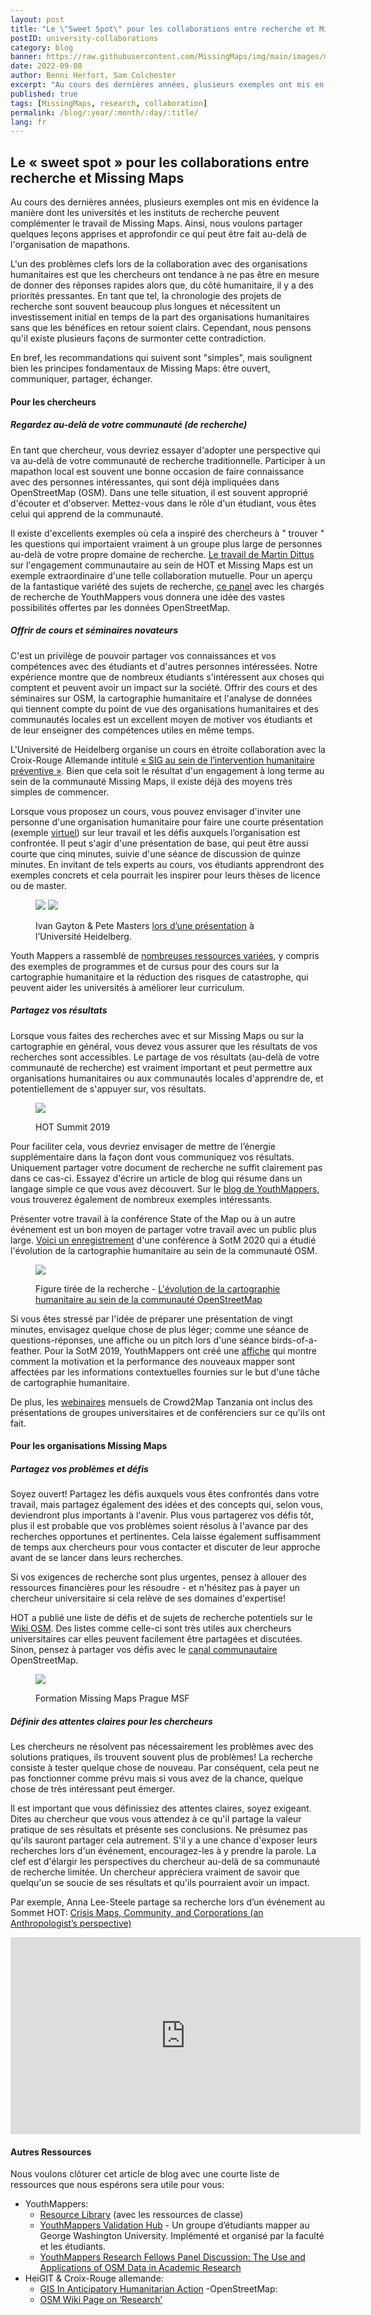 ```yaml
---
layout: post
title: "Le \"Sweet Spot\" pour les collaborations entre recherche et Missing Maps"
postID: university-collaborations
category: blog
banner: https://raw.githubusercontent.com/MissingMaps/img/main/images/missingmaps-blog_20220908_Pete%20Masters.jpg
date: 2022-09-08
author: Benni Herfort, Sam Colchester
excerpt: "Au cours des dernières années, plusieurs exemples ont mis en évidence la manière dont les universités et les instituts de recherche peuvent complémenter le travail de Missing Maps." 
published: true
tags: [MissingMaps, research, collaboration]
permalink: /blog/:year/:month/:day/:title/
lang: fr
---
```



## Le « sweet spot » pour les collaborations entre recherche et Missing Maps
Au cours des dernières années, plusieurs exemples ont mis en évidence la manière dont les universités et les instituts de recherche peuvent complémenter le travail de Missing Maps. Ainsi, nous voulons partager quelques leçons apprises et approfondir ce qui peut être fait au-delà de l'organisation de mapathons.

L'un des problèmes clefs lors de la collaboration avec des organisations humanitaires est que les chercheurs ont tendance à ne pas être en mesure de donner des réponses rapides alors que, du côté humanitaire, il y a des priorités pressantes. En tant que tel, la chronologie des projets de recherche sont souvent beaucoup plus longues et nécessitent un investissement initial en temps de la part des organisations humanitaires sans que les bénéfices en retour soient clairs. Cependant, nous pensons qu'il existe plusieurs façons de surmonter cette contradiction.

En bref, les recommandations qui suivent sont "simples", mais soulignent bien les principes fondamentaux de Missing Maps: être ouvert, communiquer, partager, échanger.
#### Pour les chercheurs
##### Regardez au-delà de votre communauté (de recherche)

En tant que chercheur, vous devriez essayer d'adopter une perspective qui va au-delà de votre communauté de recherche traditionnelle. Participer à  un mapathon local est souvent une bonne occasion de faire connaissance avec des personnes intéressantes, qui sont déjà impliquées dans OpenStreetMap (OSM). Dans une telle situation, il est souvent approprié d'écouter et d'observer. Mettez-vous dans le rôle d'un étudiant, vous êtes celui qui apprend de la communauté.

Il existe d'excellents exemples où cela a inspiré des chercheurs à ” trouver " les questions qui importaient vraiment à un groupe plus large de personnes au-delà de votre propre domaine de recherche. [Le travail de Martin Dittus](https://www.openstreetmap.org/user/dekstop/diary/390717) sur l'engagement communautaire au sein de HOT et Missing Maps est un exemple extraordinaire d'une telle collaboration mutuelle. Pour un aperçu de la fantastique variété des sujets de recherche, [ce panel](https://www.youtube.com/watch?v=4INGVPpmUZY) avec les chargés de recherche de YouthMappers vous donnera une idée des vastes possibilités offertes par les données OpenStreetMap.





##### Offrir de cours et séminaires novateurs

C'est un privilège de pouvoir partager vos connaissances et vos compétences avec des étudiants et d'autres personnes intéressées. Notre expérience montre que de nombreux étudiants s'intéressent aux choses qui comptent et peuvent avoir un impact sur la société. Offrir des cours et des séminaires sur OSM, la cartographie humanitaire et l'analyse de données qui tiennent compte du point de vue des organisations humanitaires et des communautés locales est un excellent moyen de motiver vos étudiants et de leur enseigner des compétences utiles en même temps.

L'Université de Heidelberg organise un cours en étroite collaboration avec la Croix-Rouge Allemande intitulé [«  SIG au sein de l’intervention humanitaire préventive »](https://gitlab.gistools.geog.uni-heidelberg.de/giscience/disaster-tools/gis-in-anticipatory-humanitarian-action). Bien que cela soit le résultat d'un engagement à long terme au sein de la communauté Missing Maps, il existe déjà des moyens très simples de commencer.

Lorsque vous proposez un cours, vous pouvez envisager d'inviter une personne d'une organisation humanitaire pour faire une courte présentation (exemple [virtuel](http://k1z.blog.uni-heidelberg.de/2018/06/14/wikimedia-and-msf-talks-disaster-20-seminar-latest-theory-and-practice-in-disaster-management/)) sur leur travail et les défis auxquels l’organisation est confrontée. Il peut s'agir d'une présentation de base, qui peut être aussi courte que cinq minutes, suivie d'une séance de discussion de quinze minutes. En invitant de tels experts au cours, vos étudiants apprendront des exemples concrets et cela pourrait les inspirer pour leurs thèses de licence ou de master.

<figure>
<img src="https://raw.githubusercontent.com/MissingMaps/img/main/images/missingmaps-blog_20220908_IvanGayton.jpg "> <img src="https://raw.githubusercontent.com/MissingMaps/img/main/images/missingmaps-blog_20220908_Pete%20Masters.jpg">
<p class="caption">Ivan Gayton & Pete Masters <a href="https://disastermappers.wordpress.com/2015/06/">lors d’une présentation</a>  à l’Université Heidelberg.</p>
</figure>


Youth Mappers a rassemblé de [nombreuses ressources variées](https://sites.google.com/view/youthmapperswiki/classroom-resources?authuser=0), y compris des exemples de programmes et de cursus pour des cours sur la cartographie humanitaire et la réduction des risques de catastrophe, qui peuvent aider les universités à améliorer leur curriculum.

##### Partagez vos résultats

Lorsque vous faites des recherches avec et sur Missing Maps ou sur la cartographie en général, vous devez vous assurer que les résultats de vos recherches sont accessibles. Le partage de vos résultats (au-delà de votre communauté de recherche) est vraiment important et peut permettre aux organisations humanitaires ou aux communautés locales d'apprendre de, et potentiellement de s'appuyer sur, vos résultats.



<figure>
<img src="https://raw.githubusercontent.com/MissingMaps/img/main/images/missingmaps-blog_20220908_HOTSummit2019.jpg">
<p class="caption">HOT Summit 2019 </p>
</figure>

Pour faciliter cela, vous devriez envisager de mettre de l’énergie supplémentaire dans la façon dont vous communiquez vos résultats. Uniquement partager votre document de recherche ne suffit clairement pas dans ce cas-ci. Essayez d'écrire un article de blog qui résume dans un langage simple ce que vous avez découvert. Sur le [blog de YouthMappers](https://www.youthmappers.org/blog), vous trouverez également de nombreux exemples intéressants.

Présenter votre travail à la conférence State of the Map ou à un autre événement est un bon moyen de partager votre travail avec un public plus large. [Voici un enregistrement](https://www.youtube.com/watch?v=ZUs5e0jFJEo) d'une conférence à SotM 2020 qui a étudié l'évolution de la cartographie humanitaire au sein de la communauté OSM.


<figure>
 <img src="https://raw.githubusercontent.com/MissingMaps/img/main/images/missingmaps-blog_20220908_OSMCommunityEvolutionFR.jpg">
<p class="caption">Figure tirée de la recherche - <a href="https://www.nature.com/articles/s41598-021-82404-z">L'évolution de la cartographie humanitaire au sein de la communauté OpenStreetMap  </a> </p>
</figure>


Si vous êtes stressé par l'idée de préparer une présentation de vingt minutes, envisagez quelque chose de plus léger; comme une séance de questions-réponses, une affiche ou un pitch lors d'une séance birds-of-a-feather. Pour la SotM 2019, YouthMappers ont créé une [affiche](https://wiki.openstreetmap.org/w/images/0/0f/Workforce_development_and_Youthmappers-_Understanding_perceptions_of_students_in_humanitarian_mapping.pdf) qui montre comment la motivation et la performance des nouveaux mapper sont affectées par les informations contextuelles fournies sur le but d'une tâche de cartographie humanitaire.

De plus, les [webinaires](https://www.youtube.com/playlist?list=PLiKHjzLbztbpPIRmEYv44CSOJWzxIO40L) mensuels de Crowd2Map Tanzania ont inclus des présentations de groupes universitaires et de conférenciers sur ce qu'ils ont fait.

#### Pour les organisations Missing Maps
##### Partagez vos problèmes et défis

Soyez ouvert! Partagez les défis auxquels vous êtes confrontés dans votre travail, mais partagez également des idées et des concepts qui, selon vous, deviendront plus importants à l'avenir. Plus vous partagerez vos défis tôt, plus il est probable que vos problèmes soient résolus à l'avance par des recherches opportunes et pertinentes. Cela laisse également suffisamment de temps aux chercheurs pour vous contacter et discuter de leur approche avant de se lancer dans leurs recherches. 

Si vos exigences de recherche sont plus urgentes, pensez à allouer des ressources financières pour les résoudre - et n'hésitez pas à payer un chercheur universitaire si cela relève de ses domaines d'expertise!

HOT a publié une liste de défis et de sujets de recherche potentiels sur le [Wiki OSM](https://wiki.openstreetmap.org/wiki/HOT_Research_Topics). Des listes comme celle-ci sont très utiles aux chercheurs universitaires car elles peuvent facilement être partagées et discutées. Sinon, pensez à partager vos défis avec le [canal communautaire](https://community.openstreetmap.org/) OpenStreetMap.


<figure>
<img src="https://raw.githubusercontent.com/MissingMaps/img/main/images/missingmaps-blog_20220908_MissingMapsMSFPragueFormation.jpg">
<p class="caption">Formation Missing Maps Prague MSF  </p>
</figure>

##### Définir des attentes claires pour les chercheurs

Les chercheurs ne résolvent pas nécessairement les problèmes avec des solutions pratiques, ils trouvent souvent plus de problèmes! La recherche consiste à tester quelque chose de nouveau. Par conséquent, cela peut ne pas fonctionner comme prévu mais si vous avez de la chance, quelque chose de très intéressant peut émerger.

Il est important que vous définissiez des attentes claires, soyez exigeant. Dites au chercheur que vous vous attendez à ce qu'il partage la valeur pratique de ses résultats et présente ses conclusions. Ne présumez pas qu'ils sauront partager cela autrement. S'il y a une chance d'exposer leurs recherches lors d'un événement, encouragez-les à y prendre la parole. La clef est d'élargir les perspectives du chercheur au-delà de sa communauté de recherche limitée. Un chercheur appréciera vraiment de savoir que quelqu'un se soucie de ses résultats et qu'ils pourraient avoir un impact.

Par exemple, Anna Lee-Steele partage sa recherche lors d’un événement au Sommet HOT: [Crisis Maps, Community, and Corporations (an Anthropologist’s perspective)](https://www.youtube.com/watch?v=_0a84F0pdNU)

<iframe width="560" height="315" src="https://www.youtube.com/embed/_0a84F0pdNU" title="YouTube video player" frameborder="0" allow="accelerometer; autoplay; clipboard-write; encrypted-media; gyroscope; picture-in-picture" allowfullscreen></iframe>

#### Autres Ressources
Nous voulons clôturer cet article de blog avec une courte liste de ressources que nous espérons sera utile pour vous: 
- YouthMappers: 
	- [Resource Library](https://sites.google.com/view/youthmapperswiki/home?authuser=0) (avec les ressources de classe)
	- [YouthMappers Validation Hub](https://www.youthmappers.org/validation-hub) - Un groupe d’étudiants mapper au George Washington University. Implémenté et organisé par la faculté et les étudiants.
	- [YouthMappers Research Fellows Panel Discussion: The Use and Applications of OSM Data in Academic Research](https://youtu.be/4INGVPpmUZY)
- HeiGIT & Croix-Rouge allemande: 
	- [GIS In Anticipatory Humanitarian Action](https://gitlab.gistools.geog.uni-heidelberg.de/giscience/disaster-tools/gis-in-anticipatory-humanitarian-action)
-OpenStreetMap:
	- [OSM Wiki Page on ‘Research’](https://wiki.openstreetmap.org/wiki/Research)
